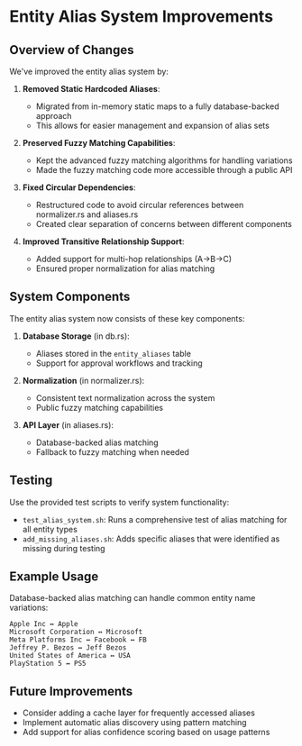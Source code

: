 # Entity Alias System Improvements

## Overview of Changes

We've improved the entity alias system by:

1. **Removed Static Hardcoded Aliases**: 
   - Migrated from in-memory static maps to a fully database-backed approach
   - This allows for easier management and expansion of alias sets

2. **Preserved Fuzzy Matching Capabilities**:
   - Kept the advanced fuzzy matching algorithms for handling variations
   - Made the fuzzy matching code more accessible through a public API

3. **Fixed Circular Dependencies**:
   - Restructured code to avoid circular references between normalizer.rs and aliases.rs
   - Created clear separation of concerns between different components

4. **Improved Transitive Relationship Support**:
   - Added support for multi-hop relationships (A→B→C) 
   - Ensured proper normalization for alias matching

## System Components

The entity alias system now consists of these key components:

1. **Database Storage** (in db.rs):
   - Aliases stored in the `entity_aliases` table
   - Support for approval workflows and tracking

2. **Normalization** (in normalizer.rs):
   - Consistent text normalization across the system
   - Public fuzzy matching capabilities

3. **API Layer** (in aliases.rs):
   - Database-backed alias matching
   - Fallback to fuzzy matching when needed

## Testing

Use the provided test scripts to verify system functionality:

- `test_alias_system.sh`: Runs a comprehensive test of alias matching for all entity types
- `add_missing_aliases.sh`: Adds specific aliases that were identified as missing during testing

## Example Usage

Database-backed alias matching can handle common entity name variations:

```
Apple Inc ↔ Apple
Microsoft Corporation ↔ Microsoft
Meta Platforms Inc ↔ Facebook ↔ FB
Jeffrey P. Bezos ↔ Jeff Bezos
United States of America ↔ USA
PlayStation 5 ↔ PS5
```

## Future Improvements

- Consider adding a cache layer for frequently accessed aliases
- Implement automatic alias discovery using pattern matching
- Add support for alias confidence scoring based on usage patterns
